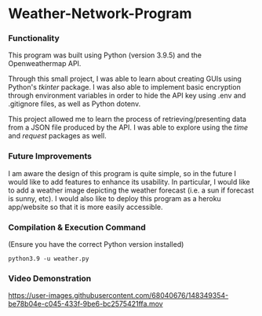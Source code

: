 # Weather-Network-Program

### Functionality

This program was built using Python (version 3.9.5) and the Openweathermap API.

Through this small project, I was able to learn about creating GUIs using Python's *tkinter* package. I was also able to implement basic encryption through environment variables in order to hide the API key using .env and .gitignore files, as well as Python dotenv. 

This project allowed me to learn the process of retrieving/presenting data from a JSON file produced by the API. I was able to explore using the *time* and *request* packages as well.

### Future Improvements

I am aware the design of this program is quite simple, so in the future I would like to add features to enhance its usability. In particular, I would like to
add a weather image depicting the weather forecast (i.e. a sun if forecast is sunny, etc). I would also like to deploy this program as a heroku app/website so
that it is more easily accessible.

### Compilation & Execution Command
(Ensure you have the correct Python version installed)

```python3.9 -u weather.py```

### Video Demonstration

https://user-images.githubusercontent.com/68040676/148349354-be78b04e-c045-433f-9be6-bc2575421ffa.mov



